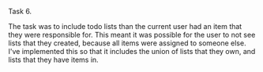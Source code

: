 Task 6.

The task was to include todo lists than the current user had an item that they were responsible for. This meant it was possible for the
user to not see lists that they created, because all items were assigned to someone else.
I've implemented this so that it includes the union of lists that they own, and lists that they have items in.